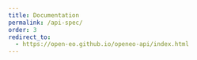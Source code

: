 ```yaml
---
title: Documentation
permalink: /api-spec/
order: 3
redirect_to:
  - https://open-eo.github.io/openeo-api/index.html
---
```

